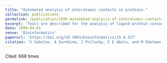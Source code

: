 ```yaml
---
title: "Automated analysis of interatomic contacts in proteins."
collection: publications
permalink: /publication/1999-Automated-analysis-of-interatomic-contacts-in-proteins
excerpt: 'Tools are described for the analysis of ligand-protein contacts (LPC software) and contacts of structural units (CSU software) such as helices, sheets, strands and residues.'
date: 1999-04-01
venue: 'Bioinformatics'
paperurl: 'https://doi.org/10.1093/bioinformatics/15.4.327'
citation: 'V Sobolev, A Sorokine, J Prilusky, E E Abola, and M Edelman. (1999). &quot;Automated analysis of interatomic contacts in proteins.&quot; <i>Bioinformatics</i>, vol. 15 (4) pp. 327-332.'
---
```


Cited: 668 times